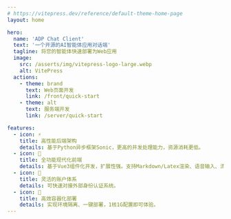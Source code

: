 ```yaml
---
# https://vitepress.dev/reference/default-theme-home-page
layout: home

hero:
  name: 'ADP Chat Client'
  text: '一个开源的AI智能体应用对话端'
  tagline: 将您的智能体快速部署为Web应用
  image:
    src: /asserts/img/vitepress-logo-large.webp
    alt: VitePress
  actions:
    - theme: brand
      text: Web页面开发
      link: /front/quick-start
    - theme: alt
      text: 服务端开发
      link: /server/quick-start

features:
  - icon: ⚡
    title: 高性能后端架构
    details: 基于Python异步框架Sonic，更高的并发处理能力，资源消耗更低。
  - icon: 🎨
    title: 全功能现代化前端
    details: 基于Vue3组件化开发，扩展性强。支持Markdown/Latex渲染、语音输入、流式输出等功能。
  - icon: 🔐
    title: 灵活的账户体系
    details: 可快速对接外部身份认证系统。
  - icon: 🐳
    title: 高效容器化部署
    details: 实现环境隔离、一键部署，1核1G配置即可体验。
---
```


